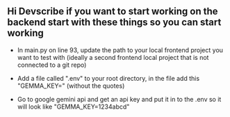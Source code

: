 ## Hi Devscribe if you want to start working on the backend start with these things so you can start working

- In main.py on line 93, update the path to your local frontend project you want to test with (ideally a second frontend local project that is not connected to a git repo)

- Add a file called ".env" to your root directory, in the file add this "GEMMA_KEY=" (without the quotes)

- Go to google gemini api and get an api key and put it in to the .env so it will look like "GEMMA_KEY=1234abcd"
